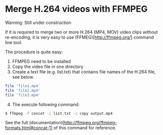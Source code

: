 Merge H.264 videos with FFMPEG
================================

Warning: Still under construction

If it is required to merge two or more H.264 (MP4, MOV) video clips without re-encoding, it is very easy to use (FFMEG)[http://ffmpeg.org/] command line tool.

The procedure is quite easy:
   1. FFMPEG need to be installed
   2. Copy the video file in one directory
   3. Create a text file (e.g. list.txt) that contains file names of the H.264 file, see below.

```bash
file 'file1.mp4'
file 'file2.mp4'
file 'file3.mp4'
   ```    
   4. The execute following command:

```bash
$ ffmpeg -f concat -i list.txt -c copy output.mp4
```


See the full (documentation)[http://ffmpeg.org/ffmpeg-formats.html#concat-1] of this command for reference.